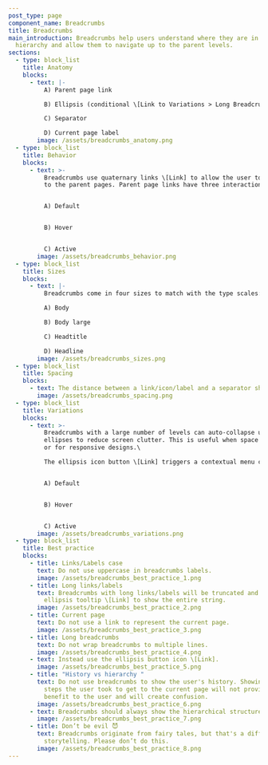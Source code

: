 ```yaml
---
post_type: page
component_name: Breadcrumbs
title: Breadcrumbs
main_introduction: Breadcrumbs help users understand where they are in a nested
  hierarchy and allow them to navigate up to the parent levels.
sections:
  - type: block_list
    title: Anatomy
    blocks:
      - text: |-
          A) Parent page link

          B) Ellipsis (conditional \[Link to Variations > Long Breadcrumbs])

          C) Separator

          D) Current page label
        image: /assets/breadcrumbs_anatomy.png
  - type: block_list
    title: Behavior
    blocks:
      - text: >-
          Breadcrumbs use quaternary links \[Link] to allow the user to navigate
          to the parent pages. Parent page links have three interaction states:


          A) Default


          B) Hover


          C) Active
        image: /assets/breadcrumbs_behavior.png
  - type: block_list
    title: Sizes
    blocks:
      - text: |-
          Breadcrumbs come in four sizes to match with the type scales:

          A) Body

          B) Body large

          C) Headtitle

          D) Headline
        image: /assets/breadcrumbs_sizes.png
  - type: block_list
    title: Spacing
    blocks:
      - text: The distance between a link/icon/label and a separator should be 4px.
        image: /assets/breadcrumbs_spacing.png
  - type: block_list
    title: Variations
    blocks:
      - text: >-
          Breadcrumbs with a large number of levels can auto-collapse using
          ellipses to reduce screen clutter. This is useful when space is tight
          or for responsive designs.\

          The ellipsis icon button \[Link] triggers a contextual menu containing the collapsed links. It has three interaction states:


          A) Default


          B) Hover


          C) Active
        image: /assets/breadcrumbs_variations.png
  - type: block_list
    title: Best practice
    blocks:
      - title: Links/Labels case
        text: Do not use uppercase in breadcrumbs labels.
        image: /assets/breadcrumbs_best_practice_1.png
      - title: Long links/labels
        text: Breadcrumbs with long links/labels will be truncated and rely on an
          ellipsis tooltip \[Link] to show the entire string.
        image: /assets/breadcrumbs_best_practice_2.png
      - title: Current page
        text: Do not use a link to represent the current page.
        image: /assets/breadcrumbs_best_practice_3.png
      - title: Long breadcrumbs
        text: Do not wrap breadcrumbs to multiple lines.
        image: /assets/breadcrumbs_best_practice_4.png
      - text: Instead use the ellipsis button icon \[Link].
        image: /assets/breadcrumbs_best_practice_5.png
      - title: "History vs hierarchy "
        text: Do not use breadcrumbs to show the user's history. Showing the actual
          steps the user took to get to the current page will not provide any
          benefit to the user and will create confusion.
        image: /assets/breadcrumbs_best_practice_6.png
      - text: Breadcrumbs should always show the hierarchical structure.
        image: /assets/breadcrumbs_best_practice_7.png
      - title: Don’t be evil 😈
        text: Breadcrumbs originate from fairy tales, but that's a different kind of
          storytelling. Please don’t do this.
        image: /assets/breadcrumbs_best_practice_8.png
---
```

